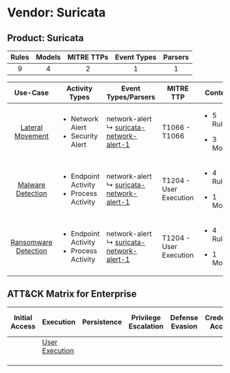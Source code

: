Vendor: Suricata
================
Product: Suricata
-----------------
| Rules | Models | MITRE TTPs | Event Types | Parsers |
|:-----:|:------:|:----------:|:-----------:|:-------:|
|   9   |   4    |     2      |      1      |    1    |

|                              Use-Case                               | Activity Types                                               | Event Types/Parsers                                                                                       | MITRE TTP                  | Content                                             |
|:-------------------------------------------------------------------:| ------------------------------------------------------------ | --------------------------------------------------------------------------------------------------------- | -------------------------- | --------------------------------------------------- |
|     [Lateral Movement](../UseCases/usecase_lateral_movement.md)     | <ul><li>Network Alert</li><li>Security Alert</li></ul>       |  network-alert<br> ↳ [suricata-network-alert-1](../Parsers/parserContent_suricata-network-alert-1.md)<br> | T1066 - T1066<br>          | <ul><li>5 Rules</li></ul><ul><li>3 Models</li></ul> |
|    [Malware Detection](../UseCases/usecase_malware_detection.md)    | <ul><li>Endpoint Activity</li><li>Process Activity</li></ul> |  network-alert<br> ↳ [suricata-network-alert-1](../Parsers/parserContent_suricata-network-alert-1.md)<br> | T1204 - User Execution<br> | <ul><li>4 Rules</li></ul><ul><li>1 Models</li></ul> |
| [Ransomware Detection](../UseCases/usecase_ransomware_detection.md) | <ul><li>Endpoint Activity</li><li>Process Activity</li></ul> |  network-alert<br> ↳ [suricata-network-alert-1](../Parsers/parserContent_suricata-network-alert-1.md)<br> | T1204 - User Execution<br> | <ul><li>4 Rules</li></ul><ul><li>1 Models</li></ul> |

ATT&CK Matrix for Enterprise
----------------------------
| Initial Access | Execution                                                           | Persistence | Privilege Escalation | Defense Evasion | Credential Access | Discovery | Lateral Movement | Collection | Command and Control | Exfiltration | Impact |
| -------------- | ------------------------------------------------------------------- | ----------- | -------------------- | --------------- | ----------------- | --------- | ---------------- | ---------- | ------------------- | ------------ | ------ |
|                | [User Execution](https://attack.mitre.org/techniques/T1204)<br><br> |             |                      |                 |                   |           |                  |            |                     |              |        |